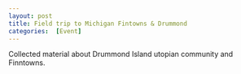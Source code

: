 ```yaml
---
layout: post 
title: Field trip to Michigan Fintowns & Drummond
categories:  [Event] 
---
```

Collected material about Drummond Island utopian community and Finntowns.
